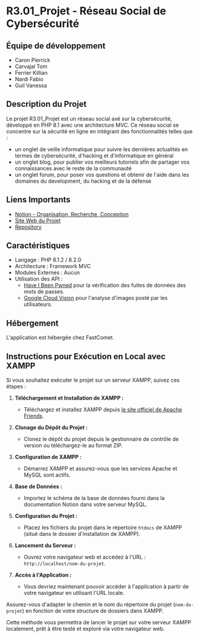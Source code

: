 # R3.01_Projet - Réseau Social de Cybersécurité

## Équipe de développement
- Caron Pierrick
- Carvajal Tom
- Ferrier Killian
- Nardi Fabio
- Guil Vanessa

## Description du Projet
Le projet R3.01_Projet est un réseau social axé sur la cybersécurité, développé en PHP 8.1 avec une architecture MVC. 
Ce réseau social se concentre sur la sécurité en ligne en intégrant des fonctionnalités telles que :
- un onglet de veille informatique pour suivre les dernières actualités en termes de cybersécurité, d'hacking et d'informatique en général
- un onglet blog, pour publier vos meilleurs tutoriels afin de partager vos connaissances avec le reste de la communauté
- un onglet forum, pour poser vos questions et obtenir de l'aide dans les domaines du development, du hacking et de la défense

## Liens Importants
- [Notion - Organisation, Recherche, Conception](https://www.notion.so/R301-DEV-WEB-CR-ATION-D-UN-BLOG-3e0c15adb99845c3888fdd2f2bcb4bd5)
- [Site Web du Projet](http://cyphub.tech)
- [Repository](https://github.com/FERRIER-Killian-2225036a/R3.01_Projet)

## Caractéristiques
- Langage : PHP 8.1.2 / 8.2.0
- Architecture : Framework MVC
- Modules Externes : Aucun
- Utilisation des API :
    - [Have I Been Pwned](https://haveibeenpwned.com) pour la vérification des fuites de données des mots de passes.
    - [Google Cloud Vision](https://cloud.google.com/vision) pour l'analyse d'images posté par les utilisateurs.

## Hébergement
L'application est hébergée chez FastComet.

## Instructions pour Exécution en Local avec XAMPP

Si vous souhaitez exécuter le projet sur un serveur XAMPP, suivez ces étapes :

1. **Téléchargement et Installation de XAMPP :**
    - Téléchargez et installez XAMPP depuis [le site officiel de Apache Friends](https://www.apachefriends.org).

2. **Clonage du Dépôt du Projet :**
    - Clonez le dépôt du projet depuis le gestionnaire de contrôle de version ou téléchargez-le au format ZIP.

3. **Configuration de XAMPP :**
    - Démarrez XAMPP et assurez-vous que les services Apache et MySQL sont actifs.

4. **Base de Données :**
    - Importez le schéma de la base de données fourni dans la documentation Notion dans votre serveur MySQL.

5. **Configuration du Projet :**
    - Placez les fichiers du projet dans le répertoire `htdocs` de XAMPP (situé dans le dossier d'installation de XAMPP).

6. **Lancement du Serveur :**
    - Ouvrez votre navigateur web et accédez à l'URL : `http://localhost/nom-du-projet`.

7. **Accès à l'Application :**
    - Vous devriez maintenant pouvoir accéder à l'application à partir de votre navigateur en utilisant l'URL locale.

Assurez-vous d'adapter le chemin et le nom du répertoire du projet (`nom-du-projet`) en fonction de votre structure de dossiers dans XAMPP.

Cette méthode vous permettra de lancer le projet sur votre serveur XAMPP localement, prêt à être testé et exploré via votre navigateur web.
